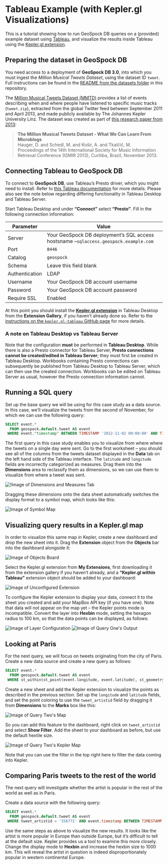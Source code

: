 # Tableau Example (with Kepler.gl Visualizations)

This is a tutorial showing how to run GeoSpock DB queries on a (provided) example dataset using [Tableau](https://www.tableau.com), and visualize the results inside Tableau using the [Kepler.gl extension](https://github.com/keplergl/kepler.gl-tableau).

## Preparing the dataset in GeoSpock DB

You need access to a deployment of **GeoSpock DB 3.0**, into which you must ingest the _Million Musical Tweets Dataset_, using the dataset ID `tweet`. Full instructions can be found in the [README from the datasets folder](../datasets/) in this repository.

The [Million Musical Tweets Dataset (MMTD)](http://www.cp.jku.at/datasets/MMTD/) provides a list of events describing when and where people have listened to specific music tracks (`tweet.zip`), extracted from the global Twitter feed between September 2011 and April 2013, and made publicly available by The Johannes Kepler University Linz. The dataset was created as part of [this research paper from 2013](http://www.cp.jku.at/people/hauger/pdf/ISMIR_2013.pdf):

> **The Million Musical Tweets Dataset - What We Can Learn From Microblogs**<br />
> Hauger, D. and Schedl, M. and Košir, A. and Tkalčič, M.<br />
> Proceedings of the 14th International Society for Music Information Retrieval Conference (ISMIR 2013), Curitiba, Brazil, November 2013.


## Connecting Tableau to GeoSpock DB

To connect to **GeoSpock DB**, use Tableau’s Presto driver, which you might need to install. Refer to [this Tableau documentation](https://help.tableau.com/current/pro/desktop/en-us/examples_presto.htm) for more details. Please also see the note below regarding differing functionality in Tableau Desktop and Tableau Server.

Start Tableau Desktop and under **“Connect”** select **“Presto”**. Fill in the following connection information:

| Parameter      | Value                             |
| -------------- | --------------------------------- |
| Server         | Your GeoSpock DB deployment’s SQL access hostsname –`sqlaccess.geospock.example.com` |
| Port           | `8446`                            |
| Catalog        | `geospock`                        |
| Schema         | Leave this field blank            |
| Authentication | LDAP                              |
| Username       | Your GeoSpock DB account username |
| Password       | Your GeoSpock DB account password |
| Require SSL    | Enabled                           |

At this point you should install the [**Kepler.gl extension**](https://github.com/keplergl/kepler.gl-tableau) in Tableau Desktop from the **Extension Gallery**, if you haven’t already done so. Refer to the [instructions on the `kepler.gl-tableau` GitHub page](https://github.com/keplergl/kepler.gl-tableau) for more details.

### A note on Tableau Desktop vs Tableau Server

Note that the configuration **must** be performed in **Tableau Desktop**. While there is also a Presto connector for Tableau Server, **Presto connections cannot be created/edited in Tableau Server**; they must first be created in Tableau Desktop. Workbooks containing Presto connections can subsequently be published from Tableau Desktop to Tableau Server, which can then use the created connection. Workbooks can be edited on Tableau Server as usual, however the Presto connection information cannot.

## Running a SQL query

Set up the base query we will be using for this case study as a data source. In this case, we’ll visualize the tweets from the second of November, for which we can use the following query:

```sql
SELECT event.*
  FROM geospock.default.tweet AS event
 WHERE event."timestamp" BETWEEN TIMESTAMP '2012-11-02 00:00:00' AND TIMESTAMP '2012-11-02 23:59:59'
```

The first query in this case study enables you to visualize from where where the tweets on a single day were sent. Go to the first worksheet – you should see all of the columns from the tweets dataset displayed in the **Data** tab on the left hand side of the Tableau interface. The `latitude` and `longitude` fields are incorrectly categorized as measures. Drag them into the **Dimensions** area to reclassify them as dimensions, so we can use them to visualize from where a tweet was sent.

![!Image of Dimensions and Measures Tab](./resources/lat_long_dimensions.png)

Dragging these dimensions onto the data sheet automatically switches the display format to a symbol map, which looks like this:

![Image of Symbol Map](./resources/symbol_map.png)

## Visualizing query results in a Kepler.gl map

In order to visualize this same map in Kepler, create a new dashboard and drop the new sheet into it. Drag the **Extension** object from the **Objects** bar into the dashboard alongside it:

![Image of Objects Board](./resources/add_object.png)

Select the Kepler.gl extension from **My Extensions**, first downloading it from the extension gallery if you haven’t already, and a **“Kepler.gl within Tableau”** extension object should be added to your dashboard:

![Image of Unconfigured Extension](./resources/unconfigured_extension.png)

To configure the Kepler extension to display your data, connect it to the sheet you created and add your MapBox API key (if you have one). Note that data will not appear on the map yet – the Kepler points mode is incompatible. Convert the layer into **Hexbin** mode, setting the hexagon radius to 100 km, so that the data points can be displayed, as follows:

![Image of Layer Configuration](./resources/query_one_layer.png)
![Image of Query One's Output](./resources/query_one_output.png)

## Looking at Paris

For the next query, we will focus on tweets originating from the city of Paris. Create a new data source and create a new query as follows:

```sql
SELECT event.*
  FROM geospock.default.tweet AS event
 WHERE st_within(st_point(event.longitude, event.latitude), st_geometryfromtext('POLYGON ((2.225 48.854, 2.250 48.881, 2.320 48.901, 2.396 48.900, 2.410 48.881, 2.412 48.8333, 2.356 48.815, 2.225 48.854))'))
```

Create a new sheet and add the Kepler extension to visualize the points as described in the previous section. Set up the `longitude` and `latitude` fields, and set the point coloring to use the `tweet_artistid` field by dragging it from **Dimensions** to the **Marks** box like this:

![Image of Query Two's Map](./resources/query_two_map.png)

So you can add this feature to the dashboard, right click on `tweet_artistid` and select **Show Filter**. Add the sheet to your dashboard as before, but use the default hextile size.

![Image of Query Two's Kepler Map](./resources/query_two_result.png)

Note that you can use the filter in the top right here to filter the data coming into Kepler.

## Comparing Paris tweets to the rest of the world

The next query will investigate whether the artist is popular in the rest of the world as well as in Paris.

Create a data source with the following query:

```sql
SELECT event.*
  FROM geospock.default.tweet AS event
 WHERE tweet_artistid = '356772' AND event.timestamp BETWEEN TIMESTAMP '2012-11-01 00:00:00' AND TIMESTAMP '2012-12-01 00:00:00'
```

Use the same steps as above to visualize the new results. It looks like the artist is more popular in Europe than outside Europe, but it’s difficult to tell at the default size. Kepler provides us a tool to examine this more closely. Change the display mode to **Hexbin** and increase the hexbin size to 1000 km. This will reveal the artist in question is indeed disproportionately popular in western continental Europe.
